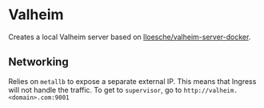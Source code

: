 # Valheim

Creates a local Valheim server based on [lloesche/valheim-server-docker](https://github.com/lloesche/valheim-server-docker).

## Networking

Relies on `metallb` to expose a separate external IP.  This means that Ingress will not handle the traffic.
To get to `supervisor`, go to `http://valheim.<domain>.com:9001`

